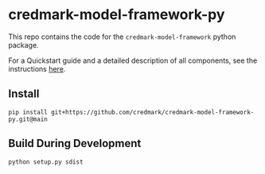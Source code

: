 # credmark-model-framework-py

This repo contains the code for the `credmark-model-framework` python package.

For a Quickstart guide and a detailed description of all components, see the instructions [here](https://github.com/credmark/credmark-models-py/blob/main/README.md).

## Install

```
pip install git+https://github.com/credmark/credmark-model-framework-py.git@main
```

## Build During Development

```
python setup.py sdist
```


